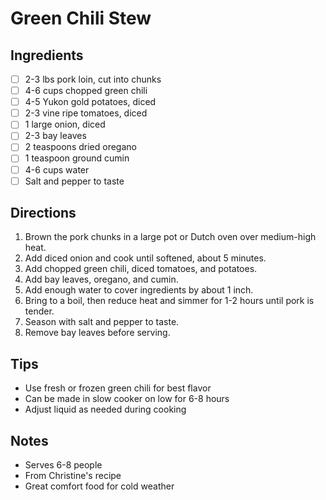 # Green Chili Stew

## Ingredients
- [ ] 2-3 lbs pork loin, cut into chunks
- [ ] 4-6 cups chopped green chili
- [ ] 4-5 Yukon gold potatoes, diced
- [ ] 2-3 vine ripe tomatoes, diced
- [ ] 1 large onion, diced
- [ ] 2-3 bay leaves
- [ ] 2 teaspoons dried oregano
- [ ] 1 teaspoon ground cumin
- [ ] 4-6 cups water
- [ ] Salt and pepper to taste

## Directions
1. Brown the pork chunks in a large pot or Dutch oven over medium-high heat.
2. Add diced onion and cook until softened, about 5 minutes.
3. Add chopped green chili, diced tomatoes, and potatoes.
4. Add bay leaves, oregano, and cumin.
5. Add enough water to cover ingredients by about 1 inch.
6. Bring to a boil, then reduce heat and simmer for 1-2 hours until pork is tender.
7. Season with salt and pepper to taste.
8. Remove bay leaves before serving.

## Tips
- Use fresh or frozen green chili for best flavor
- Can be made in slow cooker on low for 6-8 hours
- Adjust liquid as needed during cooking

## Notes
- Serves 6-8 people
- From Christine's recipe
- Great comfort food for cold weather